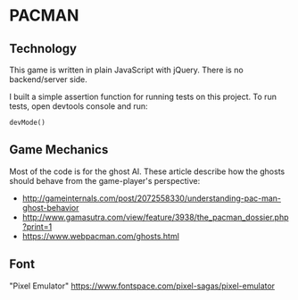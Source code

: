# PACMAN

## Technology

This game is written in plain JavaScript with jQuery. There is no backend/server side.

I built a simple assertion function for running tests on this project. To run tests, open devtools console and run:

```devMode()```

## Game Mechanics

Most of the code is for the ghost AI. These article describe how the ghosts should behave from the game-player's perspective:

* http://gameinternals.com/post/2072558330/understanding-pac-man-ghost-behavior
* http://www.gamasutra.com/view/feature/3938/the_pacman_dossier.php?print=1
* https://www.webpacman.com/ghosts.html

## Font
"Pixel Emulator"
https://www.fontspace.com/pixel-sagas/pixel-emulator
